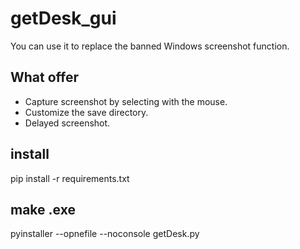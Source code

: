 # getDesk_gui
You can use it to replace the banned Windows screenshot function.

## What offer
- Capture screenshot by selecting with the mouse.
- Customize the save directory.
- Delayed screenshot.

## install
pip install -r requirements.txt

## make .exe
pyinstaller --opnefile --noconsole getDesk.py
